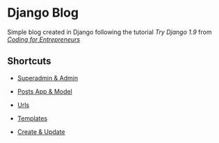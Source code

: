 # Django Blog
Simple blog created in Django
following the tutorial _Try Django 1.9_ from _[Coding for Entrepreneurs](https://www.codingforentrepreneurs.com/projects/try-django-19/)_


## Shortcuts

* [Superadmin & Admin](https://github.com/Michelee/djangoblog/commit/5335aff4a90f4be9df40504e6d5da9fa8f66ca7b)

* [Posts App & Model](https://github.com/Michelee/djangoblog/commit/bd38e19f41eb3f5afd52ef169741492449a22a89)

* [Urls](https://github.com/Michelee/djangoblog/commit/16864b917bf5a559f873db1d5f362c9e48b86bf0)

* [Templates](https://github.com/Michelee/djangoblog/commit/5f644111237d1a9ec6354d3a4dd7d1ac82f5e078)

* [Create & Update](https://github.com/Michelee/djangoblog/commit/4fb7ea5674b26730a77883d84b96b57d2049aaea)